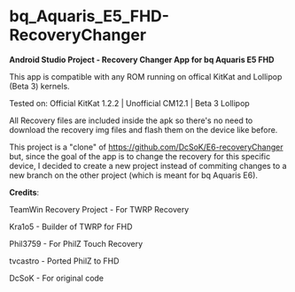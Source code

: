 # bq_Aquaris_E5_FHD-RecoveryChanger

<b>Android Studio Project - Recovery Changer App for bq Aquaris E5 FHD</b>

This app is compatible with any ROM running on offical KitKat and Lollipop (Beta 3) kernels.

Tested on: Official KitKat 1.2.2 | Unofficial CM12.1 | Beta 3 Lollipop

All Recovery files are included inside the apk so there's no need to download the recovery img files and flash them on the device like before.

This project is a "clone" of https://github.com/DcSoK/E6-recoveryChanger but, since the goal of the app is to change the recovery for this specific device, I decided to create a new project instead of commiting changes to a new branch on the other project (which is meant for bq Aquaris E6).

<b>Credits</b>:

TeamWin Recovery Project - For TWRP Recovery

Kra1o5 - Builder of TWRP for FHD

Phil3759 - For PhilZ Touch Recovery

tvcastro - Ported PhilZ to FHD

DcSoK - For original code
